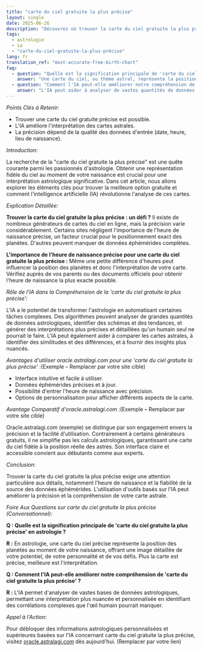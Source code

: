 ```yaml
---
title: "carte du ciel gratuite la plus précise"
layout: single
date: 2025-06-26
description: "Découvrez où trouver la carte du ciel gratuite la plus précise pour une analyse astrologique détaillée.  Nous comparons les options et explorons comment l'IA améliore la précision des interprétations."
tags:
  - astrologie
  - ia
  - "carte-du-ciel-gratuite-la-plus-précise"
lang: fr
translation_ref: "most-accurate-free-birth-chart"
faq:
  - question: "Quelle est la signification principale de 'carte du ciel gratuite la plus précise' en astrologie ?"
    answer: "Une carte du ciel, ou thème astral, représente la position des planètes au moment de votre naissance.  Sa précision est essentielle pour une interprétation astrologique fiable. Une carte précise permet une analyse plus fine de votre personnalité, de votre potentiel et de vos défis."
  - question: "Comment l'IA peut-elle améliorer notre compréhension de 'carte du ciel gratuite la plus précise' ?"
    answer: "L'IA peut aider à analyser de vastes quantités de données astrologiques, permettant des interprétations plus nuancées et personnalisées.  Des algorithmes peuvent identifier des schémas et des corrélations complexes, enrichissant la compréhension de votre carte du ciel."
---
```


*Points Clés à Retenir:*

* Trouver une carte du ciel gratuite précise est possible.
* L'IA améliore l'interprétation des cartes astrales.
* La précision dépend de la qualité des données d'entrée (date, heure, lieu de naissance).

*Introduction:*

La recherche de la "carte du ciel gratuite la plus précise" est une quête courante parmi les passionnés d'astrologie.  Obtenir une représentation fidèle du ciel au moment de votre naissance est crucial pour une interprétation astrologique significative.  Dans cet article, nous allons explorer les éléments clés pour trouver la meilleure option gratuite et comment l'intelligence artificielle (IA) révolutionne l'analyse de ces cartes.


*Explication Détaillée:*

**Trouver la carte du ciel gratuite la plus précise : un défi ?**  Il existe de nombreux générateurs de cartes du ciel en ligne, mais la précision varie considérablement.  Certains sites négligent l'importance de l'heure de naissance précise, un facteur crucial pour le positionnement exact des planètes. D'autres peuvent manquer de données éphémérides complètes.

**L'importance de l'heure de naissance précise pour une carte du ciel gratuite la plus précise :**  Même une petite différence d'heures peut influencer la position des planètes et donc l'interprétation de votre carte.  Vérifiez auprès de vos parents ou des documents officiels pour obtenir l'heure de naissance la plus exacte possible.

*Rôle de l'IA dans la Compréhension de la 'carte du ciel gratuite la plus précise':*

L'IA a le potentiel de transformer l'astrologie en automatisant certaines tâches complexes.  Des algorithmes peuvent analyser de grandes quantités de données astrologiques, identifier des schémas et des tendances, et générer des interprétations plus précises et détaillées qu'un humain seul ne pourrait le faire.  L'IA peut également aider à comparer les cartes astrales, à identifier des similitudes et des différences, et à fournir des insights plus nuancés.


*Avantages d'utiliser oracle.astralagi.com pour une 'carte du ciel gratuite la plus précise' :*(Exemple – Remplacer par votre site cible)

* Interface intuitive et facile à utiliser.
* Données éphémérides précises et à jour.
* Possibilité d'entrer l'heure de naissance avec précision.
* Options de personnalisation pour afficher différents aspects de la carte.


*Avantage Comparatif d'oracle.astralagi.com :*(Exemple – Remplacer par votre site cible)

Oracle.astralagi.com (exemple) se distingue par son engagement envers la précision et la facilité d'utilisation.  Contrairement à certains générateurs gratuits, il ne simplifie pas les calculs astrologiques, garantissant une carte du ciel fidèle à la position réelle des astres.  Son interface claire et accessible convient aux débutants comme aux experts.


*Conclusion:*

Trouver la carte du ciel gratuite la plus précise exige une attention particulière aux détails, notamment l'heure de naissance et la fiabilité de la source des données éphémérides.  L'utilisation d'outils basés sur l'IA peut améliorer la précision et la compréhension de votre carte astrale.


*Foire Aux Questions sur carte du ciel gratuite la plus précise (Conversationnel):*

**Q : Quelle est la signification principale de 'carte du ciel gratuite la plus précise' en astrologie ?**

**R :**  En astrologie, une carte du ciel précise représente la position des planètes au moment de votre naissance, offrant une image détaillée de votre potentiel, de votre personnalité et de vos défis.  Plus la carte est précise, meilleure est l'interprétation.

**Q : Comment l'IA peut-elle améliorer notre compréhension de 'carte du ciel gratuite la plus précise' ?**

**R :** L'IA permet d'analyser de vastes bases de données astrologiques, permettant une interprétation plus nuancée et personnalisée en identifiant des corrélations complexes que l'œil humain pourrait manquer.

*Appel à l'Action:*

Pour débloquer des informations astrologiques personnalisées et supérieures basées sur l'IA concernant carte du ciel gratuite la plus précise, visitez [oracle.astralagi.com](https://oracle.astralagi.com) dès aujourd'hui.  (Remplacer par votre lien)
